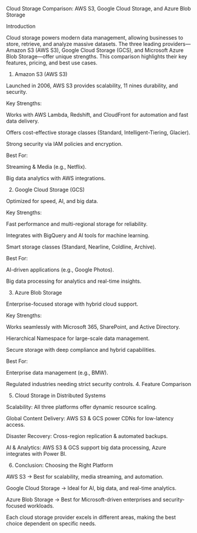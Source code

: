 Cloud Storage Comparison: AWS S3, Google Cloud Storage, and Azure Blob Storage

Introduction

Cloud storage powers modern data management, allowing businesses to store, retrieve, and analyze massive datasets. The three leading providers—Amazon S3 (AWS S3), Google Cloud Storage (GCS), and Microsoft Azure Blob Storage—offer unique strengths. This comparison highlights their key features, pricing, and best use cases.

1. Amazon S3 (AWS S3)

Launched in 2006, AWS S3 provides scalability, 11 nines durability, and security.

Key Strengths:

Works with AWS Lambda, Redshift, and CloudFront for automation and fast data delivery.

Offers cost-effective storage classes (Standard, Intelligent-Tiering, Glacier).

Strong security via IAM policies and encryption.


Best For:

Streaming & Media (e.g., Netflix).

Big data analytics with AWS integrations.

2. Google Cloud Storage (GCS)

Optimized for speed, AI, and big data.

Key Strengths:

Fast performance and multi-regional storage for reliability.

Integrates with BigQuery and AI tools for machine learning.

Smart storage classes (Standard, Nearline, Coldline, Archive).


Best For:

AI-driven applications (e.g., Google Photos).

Big data processing for analytics and real-time insights.

3. Azure Blob Storage

Enterprise-focused storage with hybrid cloud support.

Key Strengths:

Works seamlessly with Microsoft 365, SharePoint, and Active Directory.

Hierarchical Namespace for large-scale data management.

Secure storage with deep compliance and hybrid capabilities.


Best For:

Enterprise data management (e.g., BMW).

Regulated industries needing strict security controls.
4. Feature Comparison

5. Cloud Storage in Distributed Systems

Scalability: All three platforms offer dynamic resource scaling.

Global Content Delivery: AWS S3 & GCS power CDNs for low-latency access.

Disaster Recovery: Cross-region replication & automated backups.

AI & Analytics: AWS S3 & GCS support big data processing, Azure integrates with Power BI.

6. Conclusion: Choosing the Right Platform

AWS S3 → Best for scalability, media streaming, and automation.

Google Cloud Storage → Ideal for AI, big data, and real-time analytics.

Azure Blob Storage → Best for Microsoft-driven enterprises and security-focused workloads.


Each cloud storage provider excels in different areas, making the best choice dependent on specific needs.
